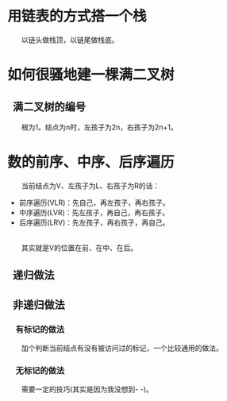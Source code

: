 # 用链表的方式搭一个栈
&emsp;&emsp;以链头做栈顶，以链尾做栈底。

# 如何很骚地建一棵满二叉树
## &ensp;满二叉树的编号
&emsp;&emsp;根为1。结点为n时，左孩子为2n，右孩子为2n+1。

# 数的前序、中序、后序遍历
&emsp;&emsp;当前结点为V、左孩子为L、右孩子为R的话：
* 前序遍历(VLR)：先自己，再左孩子，再右孩子。
* 中序遍历(LVR)：先左孩子，再自己，再右孩子。
* 后序遍历(LRV)：先左孩子，再右孩子，再自己。
</br>
&emsp;&emsp;其实就是V的位置在前、在中、在后。

## &ensp;递归做法
## &ensp;非递归做法
### &ensp;&ensp;有标记的做法
&emsp;&emsp;加个判断当前结点有没有被访问过的标记，一个比较通用的做法。
### &ensp;&ensp;无标记的做法
&emsp;&emsp;需要一定的技巧(其实是因为我没想到- -)。
